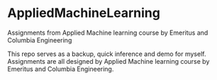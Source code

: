 # AppliedMachineLearning
Assignments from Applied Machine learning course by Emeritus and Columbia Engineering 

This repo serves as a backup, quick inference and demo for myself. Assignments are all designed by Applied Machine learning course by Emeritus and Columbia Engineering.

